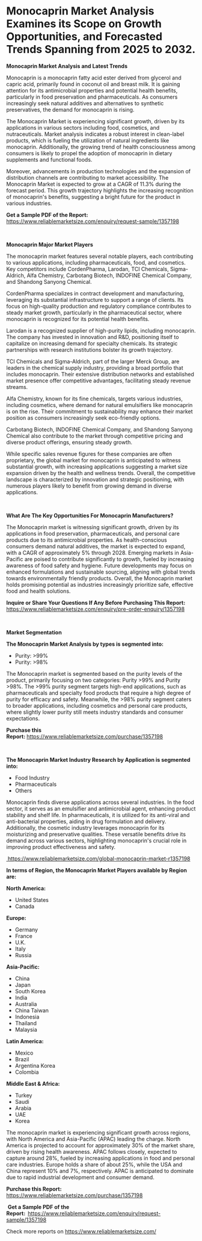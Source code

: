 <p><h1>Monocaprin Market Analysis Examines its Scope on Growth Opportunities, and Forecasted Trends Spanning from 2025 to 2032.</h1></p><p><strong>Monocaprin Market Analysis and Latest Trends</strong></p>
<p><p>Monocaprin is a monocaprin fatty acid ester derived from glycerol and capric acid, primarily found in coconut oil and breast milk. It is gaining attention for its antimicrobial properties and potential health benefits, particularly in food preservation and pharmaceuticals. As consumers increasingly seek natural additives and alternatives to synthetic preservatives, the demand for monocaprin is rising.</p><p>The Monocaprin Market is experiencing significant growth, driven by its applications in various sectors including food, cosmetics, and nutraceuticals. Market analysis indicates a robust interest in clean-label products, which is fueling the utilization of natural ingredients like monocaprin. Additionally, the growing trend of health consciousness among consumers is likely to propel the adoption of monocaprin in dietary supplements and functional foods.</p><p>Moreover, advancements in production technologies and the expansion of distribution channels are contributing to market accessibility. The Monocaprin Market is expected to grow at a CAGR of 11.3% during the forecast period. This growth trajectory highlights the increasing recognition of monocaprin's benefits, suggesting a bright future for the product in various industries.</p></p>
<p><strong>Get a Sample PDF of the Report:&nbsp;</strong> <a href="https://www.reliablemarketsize.com/enquiry/request-sample/1357198?utm_campaign=3112&utm_medium=2&utm_source=Github&utm_content=ia&utm_term=31032025&utm_id=monocaprin">https://www.reliablemarketsize.com/enquiry/request-sample/1357198</a></p>
<p>&nbsp;</p>
<p><strong>Monocaprin Major Market Players</strong></p>
<p><p>The monocaprin market features several notable players, each contributing to various applications, including pharmaceuticals, food, and cosmetics. Key competitors include CordenPharma, Larodan, TCI Chemicals, Sigma-Aldrich, Alfa Chemistry, Carbotang Biotech, INDOFINE Chemical Company, and Shandong Sanyong Chemical.</p><p>CordenPharma specializes in contract development and manufacturing, leveraging its substantial infrastructure to support a range of clients. Its focus on high-quality production and regulatory compliance contributes to steady market growth, particularly in the pharmaceutical sector, where monocaprin is recognized for its potential health benefits.</p><p>Larodan is a recognized supplier of high-purity lipids, including monocaprin. The company has invested in innovation and R&D, positioning itself to capitalize on increasing demand for specialty chemicals. Its strategic partnerships with research institutions bolster its growth trajectory.</p><p>TCI Chemicals and Sigma-Aldrich, part of the larger Merck Group, are leaders in the chemical supply industry, providing a broad portfolio that includes monocaprin. Their extensive distribution networks and established market presence offer competitive advantages, facilitating steady revenue streams.</p><p>Alfa Chemistry, known for its fine chemicals, targets various industries, including cosmetics, where demand for natural emulsifiers like monocaprin is on the rise. Their commitment to sustainability may enhance their market position as consumers increasingly seek eco-friendly options.</p><p>Carbotang Biotech, INDOFINE Chemical Company, and Shandong Sanyong Chemical also contribute to the market through competitive pricing and diverse product offerings, ensuring steady growth. </p><p>While specific sales revenue figures for these companies are often proprietary, the global market for monocaprin is anticipated to witness substantial growth, with increasing applications suggesting a market size expansion driven by the health and wellness trends. Overall, the competitive landscape is characterized by innovation and strategic positioning, with numerous players likely to benefit from growing demand in diverse applications.</p></p>
<p>&nbsp;</p>
<p><strong>What Are The Key Opportunities For Monocaprin Manufacturers?</strong></p>
<p><p>The Monocaprin market is witnessing significant growth, driven by its applications in food preservation, pharmaceuticals, and personal care products due to its antimicrobial properties. As health-conscious consumers demand natural additives, the market is expected to expand, with a CAGR of approximately 5% through 2028. Emerging markets in Asia-Pacific are poised to contribute significantly to growth, fueled by increasing awareness of food safety and hygiene. Future developments may focus on enhanced formulations and sustainable sourcing, aligning with global trends towards environmentally friendly products. Overall, the Monocaprin market holds promising potential as industries increasingly prioritize safe, effective food and health solutions.</p></p>
<p><strong>Inquire or Share Your Questions If Any Before Purchasing This Report:</strong> <a href="https://www.reliablemarketsize.com/enquiry/pre-order-enquiry/1357198?utm_campaign=3112&utm_medium=2&utm_source=Github&utm_content=ia&utm_term=31032025&utm_id=monocaprin">https://www.reliablemarketsize.com/enquiry/pre-order-enquiry/1357198</a></p>
<p>&nbsp;</p>
<p><strong>Market Segmentation</strong></p>
<p><strong>The Monocaprin Market Analysis by types is segmented into:</strong></p>
<p><ul><li>Purity: >99%</li><li>Purity: >98%</li></ul></p>
<p><p>The Monocaprin market is segmented based on the purity levels of the product, primarily focusing on two categories: Purity >99% and Purity >98%. The >99% purity segment targets high-end applications, such as pharmaceuticals and specialty food products that require a high degree of purity for efficacy and safety. Meanwhile, the >98% purity segment caters to broader applications, including cosmetics and personal care products, where slightly lower purity still meets industry standards and consumer expectations.</p></p>
<p><strong>Purchase this Report:&nbsp;</strong><a href="https://www.reliablemarketsize.com/purchase/1357198?utm_campaign=3112&utm_medium=2&utm_source=Github&utm_content=ia&utm_term=31032025&utm_id=monocaprin">https://www.reliablemarketsize.com/purchase/1357198</a></p>
<p>&nbsp;</p>
<p><strong>The Monocaprin Market Industry Research by Application is segmented into:</strong></p>
<p><ul><li>Food Industry</li><li>Pharmaceuticals</li><li>Others</li></ul></p>
<p><p>Monocaprin finds diverse applications across several industries. In the food sector, it serves as an emulsifier and antimicrobial agent, enhancing product stability and shelf life. In pharmaceuticals, it is utilized for its anti-viral and anti-bacterial properties, aiding in drug formulation and delivery. Additionally, the cosmetic industry leverages monocaprin for its moisturizing and preservative qualities. These versatile benefits drive its demand across various sectors, highlighting monocaprin's crucial role in improving product effectiveness and safety.</p></p>
<p><a href="https://www.reliablemarketsize.com/global-monocaprin-market-r1357198?utm_campaign=3112&utm_medium=2&utm_source=Github&utm_content=ia&utm_term=31032025&utm_id=monocaprin">&nbsp;https://www.reliablemarketsize.com/global-monocaprin-market-r1357198</a></p>
<p><strong>In terms of Region, the Monocaprin Market Players available by Region are:</strong></p>
<p>
    <p> <strong> North America: </strong>
        <ul>
            <li>United States</li>
            <li>Canada</li>
        </ul>
        </p> 
    <p> <strong> Europe: </strong>
        <ul>
            <li>Germany</li>
            <li>France</li>
            <li>U.K.</li>
            <li>Italy</li>
            <li>Russia</li>
        </ul>
        </p> 
    <p> <strong> Asia-Pacific: </strong>
        <ul>
            <li>China</li>
            <li>Japan</li>
            <li>South Korea</li>
            <li>India</li>
            <li>Australia</li>
            <li>China Taiwan</li>
            <li>Indonesia</li>
            <li>Thailand</li>
            <li>Malaysia</li>
        </ul>
        </p> 
    <p> <strong> Latin America: </strong>
        <ul>
            <li>Mexico</li>
            <li>Brazil</li>
            <li>Argentina Korea</li>
            <li>Colombia</li>
        </ul>
        </p> 
    <p> <strong> Middle East & Africa: </strong>
        <ul>
            <li>Turkey</li>
            <li>Saudi</li>
            <li>Arabia</li>
            <li>UAE</li>
            <li>Korea</li>
        </ul>
    </p>
    </p>
<p><p>The monocaprin market is experiencing significant growth across regions, with North America and Asia-Pacific (APAC) leading the charge. North America is projected to account for approximately 30% of the market share, driven by rising health awareness. APAC follows closely, expected to capture around 28%, fueled by increasing applications in food and personal care industries. Europe holds a share of about 25%, while the USA and China represent 10% and 7%, respectively. APAC is anticipated to dominate due to rapid industrial development and consumer demand.</p></p>
<p><strong>Purchase this Report: </strong><a href="https://www.reliablemarketsize.com/purchase/1357198?utm_campaign=3112&utm_medium=2&utm_source=Github&utm_content=ia&utm_term=31032025&utm_id=monocaprin">https://www.reliablemarketsize.com/purchase/1357198</a></p>
<p>&nbsp;<strong>Get a Sample PDF of the Report:&nbsp;&nbsp;</strong><a href="https://www.reliablemarketsize.com/enquiry/request-sample/1357198?utm_campaign=3112&utm_medium=2&utm_source=Github&utm_content=ia&utm_term=31032025&utm_id=monocaprin">https://www.reliablemarketsize.com/enquiry/request-sample/1357198</a></p>
<p><strong></strong></p>
<p>Check more reports on <a href="https://www.reliablemarketsize.com/?utm_campaign=3112&utm_medium=2&utm_source=Github&utm_content=ia&utm_term=31032025&utm_id=monocaprin">https://www.reliablemarketsize.com/</a></p>